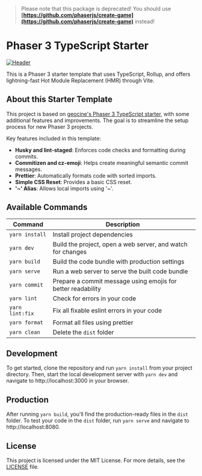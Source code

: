> Please note that this package is deprecated! You should use **[https://github.com/phaserjs/create-game](https://github.com/phaserjs/create-game)** instead!

# Phaser 3 TypeScript Starter

[![Header](https://i.imgur.com/6lcIxDs.png)](https://github.com/geocine/phaser3-rollup-typescript#readme)

This is a Phaser 3 starter template that uses TypeScript, Rollup, and offers lightning-fast Hot Module Replacement (HMR) through Vite.

## About this Starter Template

This project is based on [geocine's Phaser 3 TypeScript starter](https://github.com/geocine/phaser3-rollup-typescript), with some additional features and improvements. The goal is to streamline the setup process for new Phaser 3 projects.

Key features included in this template:

- **Husky and lint-staged**: Enforces code checks and formatting during commits.
- **Commitizen and cz-emoji**: Helps create meaningful semantic commit messages.
- **Prettier**: Automatically formats code with sorted imports.
- **Simple CSS Reset**: Provides a basic CSS reset.
- **'~' Alias**: Allows local imports using '~'.

## Available Commands

| Command         | Description                                                  |
| --------------- | ------------------------------------------------------------ |
| `yarn install`  | Install project dependencies                                 |
| `yarn dev`      | Build the project, open a web server, and watch for changes  |
| `yarn build`    | Build the code bundle with production settings               |
| `yarn serve`    | Run a web server to serve the built code bundle              |
| `yarn commit`   | Prepare a commit message using emojis for better readability |
| `yarn lint`     | Check for errors in your code                                |
| `yarn lint:fix` | Fix all fixable eslint errors in your code                   |
| `yarn format`   | Format all files using prettier                              |
| `yarn clean`    | Delete the `dist` folder                                     |

## Development

To get started, clone the repository and run `yarn install` from your project directory. Then, start the local development server with `yarn dev` and navigate to http://localhost:3000 in your browser.

## Production

After running `yarn build`, you'll find the production-ready files in the `dist` folder. To test your code in the `dist` folder, run `yarn serve` and navigate to http://localhost:8080.

## License

This project is licensed under the MIT License. For more details, see the [LICENSE](LICENSE) file.
